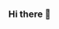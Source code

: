 ### Hi there 👋

<!--
**supermonkey525/supermonkey525** is a ✨ _special_ ✨ repository because its `README.md` (this file) appears on your GitHub profile.

Here are some ideas to get you startedd
- 🔭 I’m currently working on ...
- 🌱 I’m currently learning ...
- 👯 I’m looking to collaborate on ...
- 🤔 I’m looking for help with ...
- 💬 Ask me about ...
- 📫 How to reach me: ...
- 😄 Pronouns: ...
- ⚡ Fun fact: ...
-->
